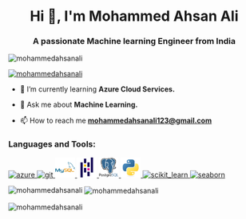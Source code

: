 <h1 align="center">Hi 👋, I'm Mohammed Ahsan Ali</h1>
<h3 align="center">A passionate Machine learning Engineer from India</h3>

<p align="left"> <img src="https://komarev.com/ghpvc/?username=mohammedahsanali&label=Profile%20views&color=0e75b6&style=flat" alt="mohammedahsanali" /> </p>

<p align="left"> <a href="https://github.com/ryo-ma/github-profile-trophy"><img src="https://github-profile-trophy.vercel.app/?username=mohammedahsanali" alt="mohammedahsanali" /></a> </p>

- 🌱 I’m currently learning **Azure Cloud Services.**

- 💬 Ask me about **Machine Learning.**

- 📫 How to reach me **mohammedahsanali123@gmail.com**


<h3 align="left">Languages and Tools:</h3>
<p align="left"> <a href="https://azure.microsoft.com/en-in/" target="_blank" rel="noreferrer"> <img src="https://www.vectorlogo.zone/logos/microsoft_azure/microsoft_azure-icon.svg" alt="azure" width="40" height="40"/> </a> <a href="https://git-scm.com/" target="_blank" rel="noreferrer"> <img src="https://www.vectorlogo.zone/logos/git-scm/git-scm-icon.svg" alt="git" width="40" height="40"/> </a> <a href="https://www.mysql.com/" target="_blank" rel="noreferrer"> <img src="https://raw.githubusercontent.com/devicons/devicon/master/icons/mysql/mysql-original-wordmark.svg" alt="mysql" width="40" height="40"/> </a> <a href="https://pandas.pydata.org/" target="_blank" rel="noreferrer"> <img src="https://raw.githubusercontent.com/devicons/devicon/2ae2a900d2f041da66e950e4d48052658d850630/icons/pandas/pandas-original.svg" alt="pandas" width="40" height="40"/> </a> <a href="https://www.postgresql.org" target="_blank" rel="noreferrer"> <img src="https://raw.githubusercontent.com/devicons/devicon/master/icons/postgresql/postgresql-original-wordmark.svg" alt="postgresql" width="40" height="40"/> </a> <a href="https://www.python.org" target="_blank" rel="noreferrer"> <img src="https://raw.githubusercontent.com/devicons/devicon/master/icons/python/python-original.svg" alt="python" width="40" height="40"/> </a> <a href="https://scikit-learn.org/" target="_blank" rel="noreferrer"> <img src="https://upload.wikimedia.org/wikipedia/commons/0/05/Scikit_learn_logo_small.svg" alt="scikit_learn" width="40" height="40"/> </a> <a href="https://seaborn.pydata.org/" target="_blank" rel="noreferrer"> <img src="https://seaborn.pydata.org/_images/logo-mark-lightbg.svg" alt="seaborn" width="40" height="40"/> </a> </p>

<p><img align="left" src="https://github-readme-stats.vercel.app/api/top-langs?username=mohammedahsanali&show_icons=true&locale=en&layout=compact" alt="mohammedahsanali" /></p>

<p>&nbsp;<img align="center" src="https://github-readme-stats.vercel.app/api?username=mohammedahsanali&show_icons=true&locale=en" alt="mohammedahsanali" /></p>

<p><img align="center" src="https://github-readme-streak-stats.herokuapp.com/?user=mohammedahsanali&" alt="mohammedahsanali" /></p>
